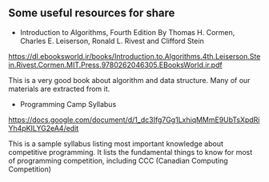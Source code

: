 ## Some useful resources for share
- Introduction to Algorithms, Fourth Edition
By Thomas H. Cormen, Charles E. Leiserson, Ronald L. Rivest and Clifford Stein

https://dl.ebooksworld.ir/books/Introduction.to.Algorithms.4th.Leiserson.Stein.Rivest.Cormen.MIT.Press.9780262046305.EBooksWorld.ir.pdf

This is a very good book about algorithm and data structure. Many of our materials are extracted from it.

- Programming Camp Syllabus
  
https://docs.google.com/document/d/1_dc3Ifg7Gg1LxhiqMMmE9UbTsXpdRiYh4pKILYG2eA4/edit

This is a sample syllabus listing most important knowledge about competitive programming. It lists the fundamental things to know for most of programming competition, including CCC (Canadian Computing Competition)

